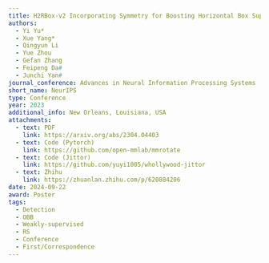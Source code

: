 ```yaml
---
title: H2RBox-v2 Incorporating Symmetry for Boosting Horizontal Box Supervised Oriented Object Detection
authors:
  - Yi Yu*
  - Xue Yang*
  - Qingyun Li
  - Yue Zhou
  - Gefan Zhang
  - Feipeng Da#
  - Junchi Yan#
journal_conference: Advances in Neural Information Processing Systems
short_name: NeurIPS
type: Conference
year: 2023
additional_info: New Orleans, Louisiana, USA
attachments:
  - text: PDF
    link: https://arxiv.org/abs/2304.04403
  - text: Code (Pytorch)
    link: https://github.com/open-mmlab/mmrotate
  - text: Code (Jittor)
    link: https://github.com/yuyi1005/whollywood-jittor
  - text: Zhihu
    link: https://zhuanlan.zhihu.com/p/620884206
date: 2024-09-22
award: Poster
tags:
  - Detection
  - OBB
  - Weakly-supervised
  - RS
  - Conference
  - First/Correspondence
---
```

